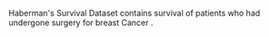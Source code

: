 Haberman's Survival Dataset contains survival of patients who had undergone surgery for breast Cancer .
